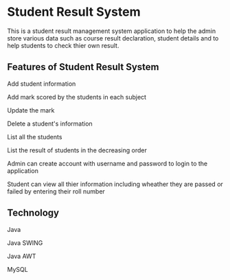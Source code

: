 # Student Result System
This is a student result management system application to help
the admin store various data such as course result declaration,
student details and to help students to check thier own result.

## Features of Student Result System
Add student information

Add mark scored by the students in each subject 

Update the mark

Delete a student's information

List all the students

List the result of students in the decreasing order 

Admin can create account with username and password to login to the application

Student can view all thier information including wheather they are passed or failed by entering their roll number 

## Technology
Java

Java SWING

Java AWT

MySQL
